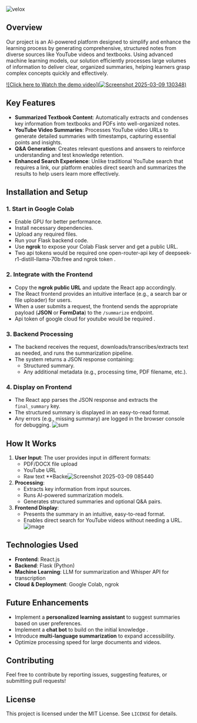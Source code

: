 ![velox](https://github.com/user-attachments/assets/8213e182-7ed4-477b-b626-8c4ae0ef4951)

## Overview
Our project is an AI-powered platform designed to simplify and enhance the learning process by generating comprehensive, structured notes from diverse sources like YouTube videos and textbooks. Using advanced machine learning models, our solution efficiently processes large volumes of information to deliver clear, organized summaries, helping learners grasp complex concepts quickly and effectively.


[![Click here to Watch the demo video](![Screenshot 2025-03-09 130348](https://github.com/user-attachments/assets/90b15f3c-6326-4dcd-b646-3c932e406f89))](https://youtu.be/9z8Ess6Hjq8)  



## Key Features
- **Summarized Textbook Content**: Automatically extracts and condenses key information from textbooks and PDFs into well-organized notes.
- **YouTube Video Summaries**: Processes YouTube video URLs to generate detailed summaries with timestamps, capturing essential points and insights.
- **Q&A Generation**: Creates relevant questions and answers to reinforce understanding and test knowledge retention.
- **Enhanced Search Experience**: Unlike traditional YouTube search that requires a link, our platform enables direct search and summarizes the results to help users learn more effectively.

## Installation and Setup
### 1. Start in Google Colab
- Enable GPU for better performance.
- Install necessary dependencies.
- Upload any required files.
- Run your Flask backend code.
- Use **ngrok** to expose your Colab Flask server and get a public URL.
- Two api tokens would be required one open-router-api key of deepseek-r1-distill-llama-70b:free and ngrok token .

### 2. Integrate with the Frontend
- Copy the **ngrok public URL** and update the React app accordingly.
- The React frontend provides an intuitive interface (e.g., a search bar or file uploader) for users.
- When a user submits a request, the frontend sends the appropriate payload (**JSON** or **FormData**) to the `/summarize` endpoint.
- Api token of google cloud for youtube would be required .

### 3. Backend Processing
- The backend receives the request, downloads/transcribes/extracts text as needed, and runs the summarization pipeline.
- The system returns a JSON response containing:
  - Structured summary.
  - Any additional metadata (e.g., processing time, PDF filename, etc.).

### 4. Display on Frontend
- The React app parses the JSON response and extracts the `final_summary` key.
- The structured summary is displayed in an easy-to-read format.
- Any errors (e.g., missing summary) are logged in the browser console for debugging.
![sum](https://github.com/user-attachments/assets/566313c5-049a-4115-81e7-b327dd7f02b4)

  

## How It Works
1. **User Input**: The user provides input in different formats:
   - PDF/DOCX file upload
   - YouTube URL
   - Raw text
   **Backe![Screenshot 2025-03-09 085440](https://github.com/user-attachments/assets/5295cb18-0b11-4a78-947f-4737f87314ab)
3. **Processing**:
   - Extracts key information from input sources.
   - Runs AI-powered summarization models.
   - Generates structured summaries and optional Q&A pairs.
4. **Frontend Display**:
   - Presents the summary in an intuitive, easy-to-read format.
   - Enables direct search for YouTube videos without needing a URL.
     ![image](https://github.com/user-attachments/assets/0a2727c0-73bc-495f-ac39-57c864782727)
     


## Technologies Used
- **Frontend**: React.js
- **Backend**: Flask (Python)
- **Machine Learning**: LLM for summarization and Whisper API for transcription
- **Cloud & Deployment**: Google Colab, ngrok

## Future Enhancements
- Implement a **personalized learning assistant** to suggest summaries based on user preferences.
- Implement a **chat bot** to build on the initial knowledge .
- Introduce **multi-language summarization** to expand accessibility.
- Optimize processing speed for large documents and videos.

## Contributing
Feel free to contribute by reporting issues, suggesting features, or submitting pull requests!

## License
This project is licensed under the MIT License. See `LICENSE` for details.
